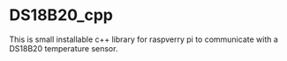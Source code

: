 # DS18B20_cpp

This is small installable c++ library for raspverry pi to communicate with a DS18B20 temperature sensor.
